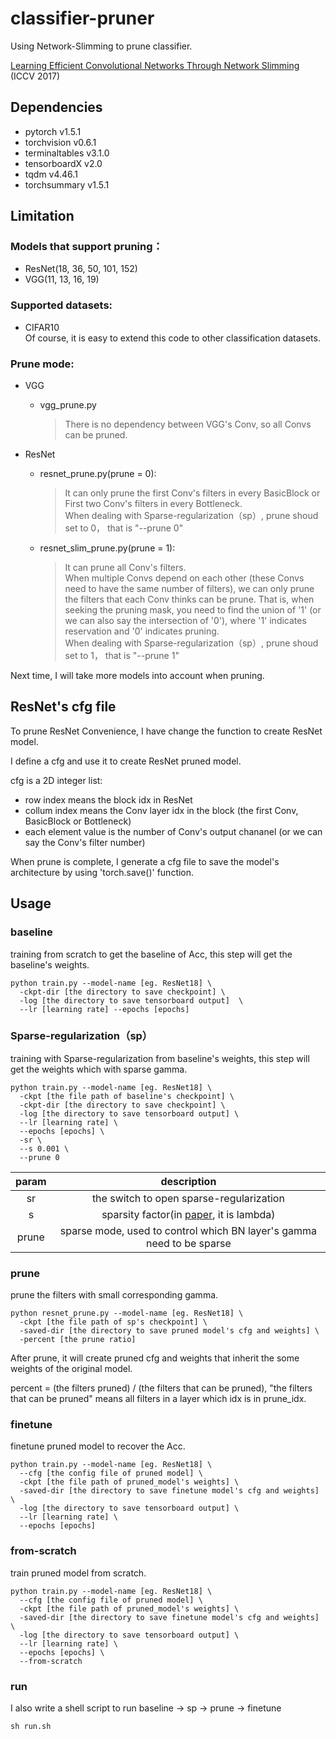 # classifier-pruner
Using Network-Slimming to prune classifier.

[Learning Efficient Convolutional Networks Through Network Slimming](http://openaccess.thecvf.com/content_iccv_2017/html/Liu_Learning_Efficient_Convolutional_ICCV_2017_paper.html) (ICCV 2017)

## Dependencies
- pytorch v1.5.1
- torchvision v0.6.1
- terminaltables v3.1.0
- tensorboardX v2.0  
- tqdm v4.46.1
- torchsummary v1.5.1

## Limitation
### Models that support pruning：
- ResNet(18, 36, 50, 101, 152) 
- VGG(11, 13, 16, 19)

### Supported datasets:
- CIFAR10  
Of course, it is easy to extend this code to other classification datasets.  

### Prune mode:
- VGG
  + vgg_prune.py
    > There is no dependency between VGG's Conv, so all Convs can be pruned.  

- ResNet
  + resnet_prune.py(prune = 0): 
    > It can only prune the first Conv's filters in every BasicBlock or First two Conv's filters in every Bottleneck.   
    > When dealing with Sparse-regularization（sp）, prune shoud set to 0， that is "--prune 0"  
  + resnet_slim_prune.py(prune = 1):   
    > It can prune all Conv's filters.  
    > When multiple Convs depend on each other (these Convs need to have the same number of filters), we can only prune the filters that each Conv thinks can be prune. That is, when seeking the pruning mask, you need to find the union of '1' (or we can also say the intersection of '0'), where '1' indicates reservation and '0' indicates pruning.  
    > When dealing with Sparse-regularization（sp）, prune shoud set to 1， that is "--prune 1"  

Next time, I will take more models into account when pruning.

## ResNet's cfg file
To prune ResNet Convenience, I have change the function to create ResNet model.

I define a cfg and use it to create ResNet pruned model.

cfg  is a 2D integer list:
  - row index means the block idx in ResNet
  - collum index means the Conv layer idx in the block (the first Conv, BasicBlock or Bottleneck)
  - each element value is the number of Conv's output chananel (or we can say the Conv's filter number)

When prune is complete, I generate a cfg file to save the model's architecture by using 'torch.save()' function.

## Usage
### baseline
training from scratch to get the baseline of Acc, this step will get the baseline's weights.
```shell
python train.py --model-name [eg. ResNet18] \
  -ckpt-dir [the directory to save checkpoint] \
  -log [the directory to save tensorboard output]  \
  --lr [learning rate] --epochs [epochs]
```

### Sparse-regularization（sp）
training with Sparse-regularization from baseline's weights, this step will get the weights which with sparse gamma.
```shell
python train.py --model-name [eg. ResNet18] \
  -ckpt [the file path of baseline's checkpoint] \
  -ckpt-dir [the directory to save checkpoint] \
  -log [the directory to save tensorboard output] \
  --lr [learning rate] \
  --epochs [epochs] \
  -sr \
  --s 0.001 \
  --prune 0
```
| param | description |  
| :---: | :-----:| 
|    sr | the switch to open sparse-regularization |  
|     s | sparsity factor(in [paper](http://openaccess.thecvf.com/content_iccv_2017/html/Liu_Learning_Efficient_Convolutional_ICCV_2017_paper.html), it is lambda) |  
| prune | sparse mode, used to control which BN layer's gamma need to be sparse |  

### prune
prune the filters with small corresponding gamma.
```shell
python resnet_prune.py --model-name [eg. ResNet18] \
  -ckpt [the file path of sp's checkpoint] \
  -saved-dir [the directory to save pruned model's cfg and weights] \
  -percent [the prune ratio]
```
After prune, it will create pruned cfg and weights that inherit the some weights of the original model.

percent = (the filters pruned) / (the filters that can be pruned),  "the filters that can be pruned" means all filters in a layer which idx is in prune_idx.

### finetune 
finetune pruned model to recover the Acc.
```shell
python train.py --model-name [eg. ResNet18] \
  --cfg [the config file of pruned model] \
  -ckpt [the file path of pruned_model's weights] \
  -saved-dir [the directory to save finetune model's cfg and weights] \
  -log [the directory to save tensorboard output] \
  --lr [learning rate] \
  --epochs [epochs]
```

### from-scratch 
train pruned model from scratch.
```shell
python train.py --model-name [eg. ResNet18] \
  --cfg [the config file of pruned model] \
  -ckpt [the file path of pruned_model's weights] \
  -saved-dir [the directory to save finetune model's cfg and weights]  \
  -log [the directory to save tensorboard output] \
  --lr [learning rate] \
  --epochs [epochs] \
  --from-scratch
```

### run
I also write a shell script to run baseline -> sp -> prune -> finetune
```shell
sh run.sh
```
